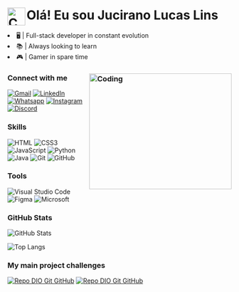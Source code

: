 # <img align="left" width="40px" height="40px" alt="Coding" src="https://media.giphy.com/media/v1.Y2lkPTc5MGI3NjExMXg0NWtzODUweWE3bTFhbnQwZXpwbGdpMG50dmtqbnJ2anJ0eG5oMSZlcD12MV9pbnRlcm5hbF9naWZfYnlfaWQmY3Q9cw/w1OBpBd7kJqHrJnJ13/giphy.gif"/> Olá! Eu sou Jucirano Lucas Lins  

<li> 🖥️ | Full-stack developer in constant evolution </li>
<li> 📚 | Always looking to learn </li>
<li> 🎮 | Gamer in spare time </li>

### Connect with me <img align="right" width="320px" height="260px" alt="Coding" src="https://media.giphy.com/media/v1.Y2lkPTc5MGI3NjExNXc3YzJjYmlocHFheWNrNHQzOGUwZWNhNG45YTBkZmlieTVheXdlNCZlcD12MV9pbnRlcm5hbF9naWZfYnlfaWQmY3Q9Zw/3o7abkwfIVAeDT6RSU/giphy.gif"/>

[![Gmail](https://img.shields.io/badge/Gmail-000?style=for-the-badge&logo=gmail&logoColor=red)](mailto:jucirano.dev@gmail.com)
[![LinkedIn](https://img.shields.io/badge/-LinkedIn-000?style=for-the-badge&logo=linkedin&logoColor=30A3DC)](https://www.linkedin.com/in/jucirano-lucas-pereira-lins-b28226261/)
[![Whatsapp](https://img.shields.io/badge/WhatsApp-000?style=for-the-badge&logo=whatsapp&logoColor=)](https://wa.me/5581981397533)
[![Instagram](https://img.shields.io/badge/instagram-000.svg?style=for-the-badge&logo=instagram&logoColor=)](https://www.instagram.com/juciranolucas/)
[![Discord](https://img.shields.io/badge/Discord-000.svg?style=for-the-badge&logo=discord&logoColor=)](https://discordapp.com/users/218919404266586112)


### Skills

![HTML](https://img.shields.io/badge/HTML-000?style=for-the-badge&logo=html5&logoColor=30A3DC)
![CSS3](https://img.shields.io/badge/CSS3-000?style=for-the-badge&logo=css3&logoColor=E94D5F)
![JavaScript](https://img.shields.io/badge/JavaScript-000?style=for-the-badge&logo=javascript&logoColor=F0DB4F)
![Python](https://img.shields.io/badge/python-000?style=for-the-badge&logo=python&logoColor=F0DB4F)
![Java](https://img.shields.io/badge/java-000?style=for-the-badge&logo=openjdk&logoColor=yellow)
![Git](https://img.shields.io/badge/Git-000?style=for-the-badge&logo=git&logoColor=E94D5F)
![GitHub](https://img.shields.io/badge/GitHub-000?style=for-the-badge&logo=github&logoColor=30A3DC)

### Tools

![Visual Studio Code](https://img.shields.io/badge/Visual%20Studio%20Code-000.svg?style=for-the-badge&logo=visual-studio-code&logoColor=blue)
![Figma](https://img.shields.io/badge/figma-000.svg?style=for-the-badge&logo=figma&logoColor=orange)
![Microsoft](https://img.shields.io/badge/Microsoft-000?style=for-the-badge&logo=microsoft&logoColor=blue)




### GitHub Stats

![GitHub Stats](https://github-readme-stats.vercel.app/api?username=JuciranoLucas&theme=transparent&bg_color=000&border_color=553C7B&show_icons=true&icon_color=E94D5F&title_color=F0DB4F&text_color=FFF)

![Top Langs](https://github-readme-stats-git-masterrstaa-rickstaa.vercel.app/api/top-langs/?username=JuciranoLucas&layout=compact&bg_color=000&border_color=553C7B&title_color=F0DB4F&text_color=FFF)

### My main project challenges

[![Repo DIO Git GitHub](https://github-readme-stats.vercel.app/api/pin/?username=juciranolucas&repo=Projeto-Site-de-Links&bg_color=000&border_color=553C7B&show_icons=true&icon_color=E94D5F&title_color=F0DB4F&text_color=FFF)](https://github.com/JuciranoLucas/Projeto-Site-de-Links)
[![Repo DIO Git GitHub](https://github-readme-stats.vercel.app/api/pin/?username=juciranolucas&repo=Banking-System-with-Python&bg_color=000&border_color=553C7B&show_icons=true&icon_color=E94D5F&title_color=F0DB4F&text_color=FFF)](https://github.com/JuciranoLucas/Banking-System-with-Python.git)
